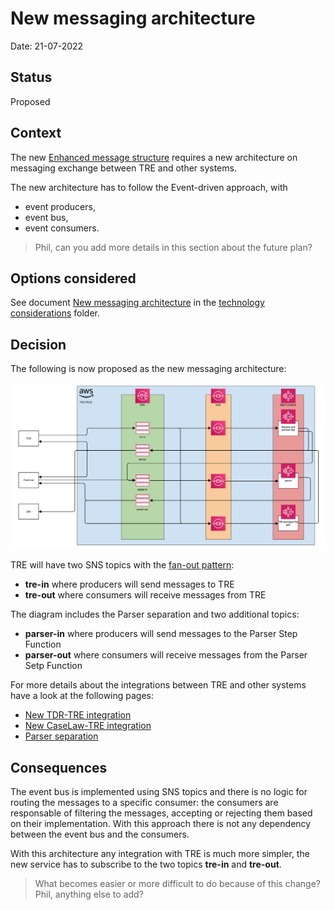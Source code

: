# New messaging architecture

Date: 21-07-2022

## Status

Proposed

## Context

The new [Enhanced message structure](./001-Enhanced-message-structure.md) requires a new architecture on messaging exchange between TRE and other systems.

The new architecture has to follow the Event-driven approach, with 
- event producers, 
- event bus, 
- event consumers.

> Phil, can you add more details in this section about the future plan?

## Options considered

See document [New messaging architecture](../technology-considerations/messaging-architecture/README.md) in the [technology considerations](../technology-considerations/) folder.

## Decision

The following is now proposed as the new messaging architecture:

![pic1](../technology-considerations/messaging-architecture/diagrams/tre-exchange-messages-option3.png)

TRE will have two SNS topics with the [fan-out pattern](../technology-considerations/messaging-architecture/README.md):

- **tre-in** where producers will send messages to TRE
- **tre-out** where consumers will receive messages from TRE

The diagram includes the Parser separation and two additional topics:

- **parser-in** where producers will send messages to the Parser Step Function
- **parser-out** where consumers will receive messages from the Parser Setp Function

For more details about the integrations between TRE and other systems have a look at the following pages:

- [New TDR-TRE integration](./003-New-TDR-TRE-integration.md)
- [New CaseLaw-TRE integration](./004-New-CaseLaw-TRE-integration.md)
- [Parser separation](./005-Parser-separation.md)

## Consequences

The event bus is implemented using SNS topics and there is no logic for routing the messages to a specific consumer: the consumers are responsable of filtering the messages, accepting or rejecting them based on their implementation. With this approach there is not any dependency between the event bus and the consumers.

With this architecture any integration with TRE is much more simpler, the new service has to subscribe to the two topics **tre-in** and **tre-out**. 

> What becomes easier or more difficult to do because of this change?
> Phil, anything else to add?
